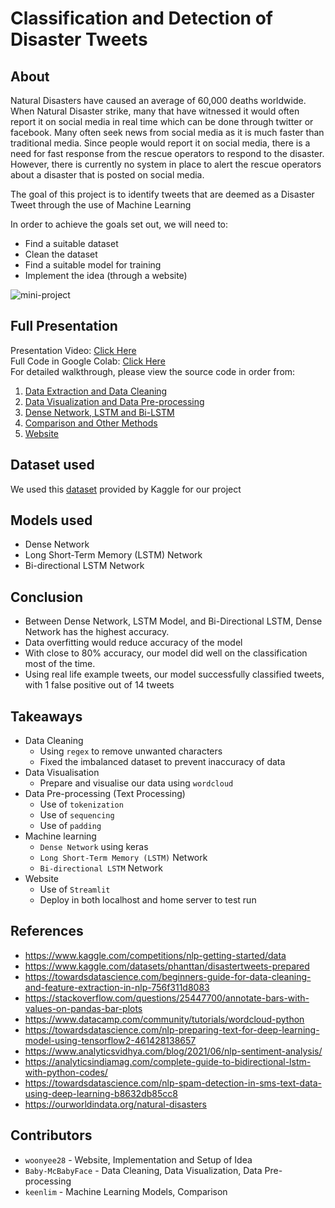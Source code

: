 # Classification and Detection of Disaster Tweets

## About
Natural Disasters have caused an average of 60,000 deaths worldwide. When Natural Disaster strike, many that have witnessed it would often report it on social media in real time which can be done through twitter or facebook. Many often seek news from social media as it is much faster than traditional media. Since people would report it on social media, there is a need for fast response from the rescue operators to respond to the disaster. However, there is currently no system in place to alert the rescue operators about a disaster that is posted on social media.

The goal of this project is to identify tweets that are deemed as a Disaster Tweet through the use of Machine Learning

In order to achieve the goals set out, we will need to:
* Find a suitable dataset
* Clean the dataset
* Find a suitable model for training
* Implement the idea (through a website)

![mini-project](https://user-images.githubusercontent.com/32679064/161420789-8ce35467-9ec5-4997-947d-efdf00348fc6.gif)

## Full Presentation
Presentation Video: [Click Here](https://www.youtube.com/watch?v=9YFjJz0AOWY&ab_channel=NgWoonYee)     
Full Code in Google Colab: [Click Here](https://colab.research.google.com/drive/1Ui0s3H-CxEHLlRc0PvCCcfNcxYIcEwzE?usp=sharing)     
For detailed walkthrough, please view the source code in order from:   

1. [Data Extraction and Data Cleaning](https://github.com/woonyee28/mini-project/blob/main/Data_Extraction_and_Data_Cleaning.ipynb)
2. [Data Visualization and Data Pre-processing](https://github.com/woonyee28/mini-project/blob/main/Data_Visualization_and_Data_Pre_processing.ipynb)
3. [Dense Network, LSTM and Bi-LSTM](https://github.com/woonyee28/mini-project/blob/main/Dense_Network%2C_LSTM_and_Bi_LSTM.ipynb)
4. [Comparison and Other Methods](https://github.com/woonyee28/mini-project/blob/main/Comparison_and_Other_Methods.ipynb)
5. [Website](https://github.com/woonyee28/mini-project/blob/main/index-streamlit.py)

## Dataset used
We used this [dataset](https://www.kaggle.com/competitions/nlp-getting-started/data) provided by Kaggle for our project

## Models used
- Dense Network
- Long Short-Term Memory (LSTM) Network 
- Bi-directional LSTM Network  

## Conclusion
- Between Dense Network, LSTM Model, and Bi-Directional LSTM, Dense Network has the highest accuracy.  
- Data overfitting would reduce accuracy of the model  
- With close to 80% accuracy, our model did well on the classification most of the time.  
- Using real life example tweets, our model successfully classified tweets, with 1 false positive out of 14 tweets  

## Takeaways
- Data Cleaning
  - Using `regex` to remove unwanted characters
  - Fixed the imbalanced dataset to prevent inaccuracy of data  
- Data Visualisation 
  - Prepare and visualise our data using `wordcloud`  
- Data Pre-processing (Text Processing) 
  - Use of `tokenization`  
  - Use of `sequencing`  
  - Use of `padding` 
- Machine learning 
  - `Dense Network` using keras  
  - `Long Short-Term Memory (LSTM)` Network 
  - `Bi-directional LSTM` Network 
- Website 
  - Use of `Streamlit`
  - Deploy in both localhost and home server to test run

## References
- https://www.kaggle.com/competitions/nlp-getting-started/data  
- https://www.kaggle.com/datasets/phanttan/disastertweets-prepared  
- https://towardsdatascience.com/beginners-guide-for-data-cleaning-and-feature-extraction-in-nlp-756f311d8083  
- https://stackoverflow.com/questions/25447700/annotate-bars-with-values-on-pandas-bar-plots  
- https://www.datacamp.com/community/tutorials/wordcloud-python  
- https://towardsdatascience.com/nlp-preparing-text-for-deep-learning-model-using-tensorflow2-461428138657  
- https://www.analyticsvidhya.com/blog/2021/06/nlp-sentiment-analysis/  
- https://analyticsindiamag.com/complete-guide-to-bidirectional-lstm-with-python-codes/  
- https://towardsdatascience.com/nlp-spam-detection-in-sms-text-data-using-deep-learning-b8632db85cc8  
- https://ourworldindata.org/natural-disasters


## Contributors
- `woonyee28` - Website, Implementation and Setup of Idea
- `Baby-McBabyFace` - Data Cleaning, Data Visualization, Data Pre-processing
- `keenlim` - Machine Learning Models, Comparison
